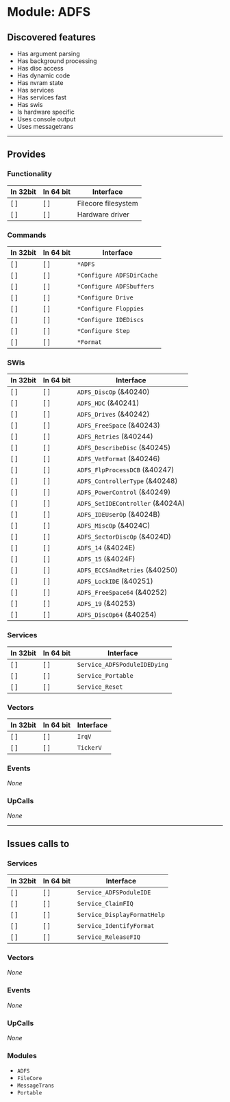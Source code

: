 # Module: ADFS

## Discovered features


* Has argument parsing
* Has background processing
* Has disc access
* Has dynamic code
* Has nvram state
* Has services
* Has services fast
* Has swis
* Is hardware specific
* Uses console output
* Uses messagetrans

---

## Provides

### Functionality

| In 32bit | In 64 bit | Interface |
|----------|-----------|-----------|
| [ ]      | [ ]       | Filecore filesystem |
| [ ]      | [ ]       | Hardware driver |

### Commands


| In 32bit | In 64 bit | Interface |
|----------|-----------|-----------|
| [ ]      | [ ]       | `*ADFS` |
| [ ]      | [ ]       | `*Configure ADFSDirCache` |
| [ ]      | [ ]       | `*Configure ADFSbuffers` |
| [ ]      | [ ]       | `*Configure Drive` |
| [ ]      | [ ]       | `*Configure Floppies` |
| [ ]      | [ ]       | `*Configure IDEDiscs` |
| [ ]      | [ ]       | `*Configure Step` |
| [ ]      | [ ]       | `*Format` |


### SWIs


| In 32bit | In 64 bit | Interface |
|----------|-----------|-----------|
| [ ]      | [ ]       | `ADFS_DiscOp` (&40240) |
| [ ]      | [ ]       | `ADFS_HDC` (&40241) |
| [ ]      | [ ]       | `ADFS_Drives` (&40242) |
| [ ]      | [ ]       | `ADFS_FreeSpace` (&40243) |
| [ ]      | [ ]       | `ADFS_Retries` (&40244) |
| [ ]      | [ ]       | `ADFS_DescribeDisc` (&40245) |
| [ ]      | [ ]       | `ADFS_VetFormat` (&40246) |
| [ ]      | [ ]       | `ADFS_FlpProcessDCB` (&40247) |
| [ ]      | [ ]       | `ADFS_ControllerType` (&40248) |
| [ ]      | [ ]       | `ADFS_PowerControl` (&40249) |
| [ ]      | [ ]       | `ADFS_SetIDEController` (&4024A) |
| [ ]      | [ ]       | `ADFS_IDEUserOp` (&4024B) |
| [ ]      | [ ]       | `ADFS_MiscOp` (&4024C) |
| [ ]      | [ ]       | `ADFS_SectorDiscOp` (&4024D) |
| [ ]      | [ ]       | `ADFS_14` (&4024E) |
| [ ]      | [ ]       | `ADFS_15` (&4024F) |
| [ ]      | [ ]       | `ADFS_ECCSAndRetries` (&40250) |
| [ ]      | [ ]       | `ADFS_LockIDE` (&40251) |
| [ ]      | [ ]       | `ADFS_FreeSpace64` (&40252) |
| [ ]      | [ ]       | `ADFS_19` (&40253) |
| [ ]      | [ ]       | `ADFS_DiscOp64` (&40254) |


### Services


| In 32bit | In 64 bit | Interface |
|----------|-----------|-----------|
| [ ]      | [ ]       | `Service_ADFSPoduleIDEDying` |
| [ ]      | [ ]       | `Service_Portable` |
| [ ]      | [ ]       | `Service_Reset` |


### Vectors


| In 32bit | In 64 bit | Interface |
|----------|-----------|-----------|
| [ ]      | [ ]       | `IrqV` |
| [ ]      | [ ]       | `TickerV` |


### Events


*None*


### UpCalls


*None*


---

## Issues calls to

### Services


| In 32bit | In 64 bit | Interface |
|----------|-----------|-----------|
| [ ]      | [ ]       | `Service_ADFSPoduleIDE` |
| [ ]      | [ ]       | `Service_ClaimFIQ` |
| [ ]      | [ ]       | `Service_DisplayFormatHelp` |
| [ ]      | [ ]       | `Service_IdentifyFormat` |
| [ ]      | [ ]       | `Service_ReleaseFIQ` |


### Vectors


*None*


### Events


*None*


### UpCalls


*None*


### Modules


* `ADFS`
* `FileCore`
* `MessageTrans`
* `Portable`



